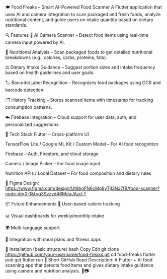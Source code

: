 🍽️ Food Freaks – Smart AI-Powered Food Scanner
A Flutter application that uses AI and camera integration to scan packaged and fresh foods, analyze nutritional content, and guide users on intake quantity based on dietary standards.

🔍 Features
📸 AI Camera Scanner – Detect food items using real-time camera input powered by AI.

🧠 Nutritional Analysis – Scan packaged foods to get detailed nutritional breakdowns (e.g., calories, carbs, proteins, fats).

⚖️ Dietary Intake Guidance – Suggest portion sizes and intake frequency based on health guidelines and user goals.

🏷️ Barcode/Label Recognition – Recognizes food packages using OCR and barcode detection.

🗂️ History Tracking – Stores scanned items with timestamp for tracking consumption patterns.

☁️ Firebase Integration – Cloud support for user data, auth, and personalized suggestions.

🚀 Tech Stack
Flutter – Cross-platform UI

TensorFlow Lite / Google ML Kit / Custom Model – For AI food recognition

Firebase – Auth, Firestore, and cloud storage

Camera / Image Picker – For food image input

Nutrition APIs / Local Dataset – For food composition and dietary rules

🎨 Figma Design: https://www.figma.com/design/Ut9bgFN6cMg8yTjI3NJ7fB/food-scanner?node-id=0-1&t=q3Svzyd46MduJAzd-1

📦 Future Enhancements
🧬 User-based calorie tracking

📊 Visual dashboards for weekly/monthly intake

🌍 Multi-language support

🥗 Integration with meal plans and fitness apps

🔧 Installation (basic structure)
bash
Copy
Edit
git clone https://github.com/your-username/food-freaks.git
cd food-freaks
flutter pub get
flutter run
📝 Short GitHub Repo Description:
A Flutter + AI food scanning app that detects food items and gives dietary intake guidance using camera and nutrition analysis. 🍕📷
